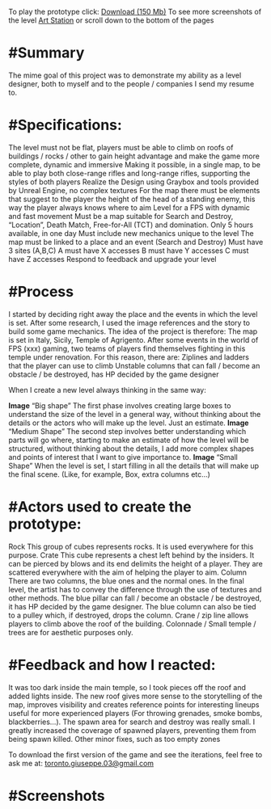 To play the prototype click: [Download (150 Mb)]()
To see more screenshots of the level [Art Station]() or scroll down to the bottom of the pages

# #Summary
The mime goal of this project was to demonstrate my ability as a level designer, both to myself and to the people / companies I send my resume to.

# #Specifications:

The level must not be flat, players must be able to climb on roofs of buildings / rocks / other to gain height advantage and make the game more complete, dynamic and immersive
Making it possible, in a single map, to be able to play both close-range rifles and long-range rifles, supporting the styles of both players
Realize the Design using Graybox and tools provided by Unreal Engine, no complex textures
For the map there must be elements that suggest to the player the height of the head of a standing enemy, this way the player always knows where to aim
Level for a FPS with dynamic and fast movement
Must be a map suitable for Search and Destroy, “Location”, Death Match, Free-for-All (TCT) and domination.
Only 5 hours available, in one day
Must include new mechanics unique to the level
The map must be linked to a place and an event
(Search and Destroy) Must have 3 sites (A,B,C)
A must have X accesses
B must have Y accesses
C must have Z accesses
Respond to feedback and upgrade your level


# #Process

I started by deciding right away the place and the events in which the level is set. After some research, I used the image references and the story to build some game mechanics. The idea of the project is therefore:
The map is set in Italy, Sicily, Temple of Agrigento. After some events in the world of FPS (xxx) gaming, two teams of players find themselves fighting in this temple under renovation. For this reason, there are:
Ziplines and ladders that the player can use to climb
Unstable columns that can fall / become an obstacle / be destroyed, has HP decided by the game designer

When I create a new level always thinking in the same way:

**Image**
“Big shape”
The first phase involves creating large boxes to understand the size of the level in a general way, without thinking about the details or the actors who will make up the level. Just an estimate.
**Image**
“Medium Shape”
The second step involves better understanding which parts will go where, starting to make an estimate of how the level will be structured, without thinking about the details, I add more complex shapes and points of interest that I want to give importance to.
**Image**
“Small Shape”
When the level is set, I start filling in all the details that will make up the final scene. (Like, for example, Box, extra columns etc…)

# #Actors used to create the prototype:

Rock This group of cubes represents rocks. It is used everywhere for this purpose.
Crate This cube represents a chest left behind by the insiders. It can be pierced by blows and its end delimits the height of a player. They are scattered everywhere with the aim of helping the player to aim.
Column There are two columns, the blue ones and the normal ones. In the final level, the artist has to convey the difference through the use of textures and other methods. The blue pillar can fall / become an obstacle / be destroyed, it has HP decided by the game designer. The blue column can also be tied to a pulley which, if destroyed, drops the column.
Crane / zip line allows players to climb above the roof of the building.
Colonnade / Small temple / trees are for aesthetic purposes only.

# #Feedback and how I reacted:

It was too dark inside the main temple, so I took pieces off the roof and added lights inside. The new roof gives more sense to the storytelling of the map, improves visibility and creates reference points for interesting lineups useful for more experienced players (For throwing grenades, smoke bombs, blackberries…).
The spawn area for search and destroy was really small. I greatly increased the coverage of spawned players, preventing them from being spawn killed.
Other minor fixes, such as too empty zones

To download the first version of the game and see the iterations, feel free to ask me at: toronto.giuseppe.03@gmail.com

# #Screenshots

